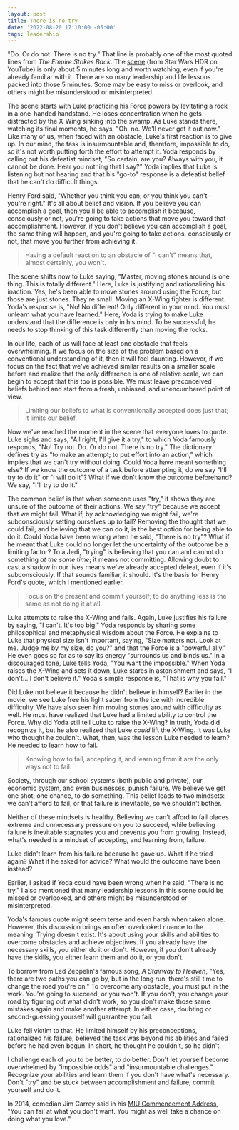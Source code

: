 ```yaml
---
layout: post
title: There is no try
date: '2022-08-20 17:10:00 -05:00'
tags: leadership
---
```


"Do. Or do not. There is no try." That line is probably one of the most quoted lines from *The Empire Strikes Back*. The [scene](https://youtu.be/4RhmHfh7ZI8) (from Star Wars HDR on YouTube) is only about 5 minutes long and worth watching, even if you're already familiar with it. There are so many leadership and life lessons packed into those 5 minutes. Some may be easy to miss or overlook, and others might be misunderstood or misinterpreted.

The scene starts with Luke practicing his Force powers by levitating a rock in a one-handed handstand. He loses concentration when he gets distracted by the X-Wing sinking into the swamp. As Luke stands there, watching its final moments, he says, "Oh, no. We'll never get it out now." Like many of us, when faced with an obstacle, Luke's first reaction is to give up. In our mind, the task is insurmountable and, therefore, impossible to do, so it's not worth putting forth the effort to attempt it. Yoda responds by calling out his defeatist mindset, "So certain, are you? Always with you, it cannot be done. Hear you nothing that I say?" Yoda implies that Luke is listening but not hearing and that his "go-to" response is a defeatist belief that he can't do difficult things.

Henry Ford said, "Whether you think you can, or you think you can't&mdash; you're right." It's all about belief and vision. If you believe you can accomplish a goal, then you'll be able to accomplish it because, consciously or not, you're going to take actions that move you toward that accomplishment. However, if you don't believe you can accomplish a goal, the same thing will happen, and you're going to take actions, consciously or not, that move you further from achieving it.

> Having a default reaction to an obstacle of "I can't" means that, almost certainly, you won't.

The scene shifts now to Luke saying, "Master, moving stones around is one thing. This is totally different." Here, Luke is justifying and rationalizing his inaction. Yes, he's been able to move stones around using the Force, but those are just stones. They're small. Moving an X-Wing fighter is different. Yoda's response is, "No! No different! Only different in your mind. You must unlearn what you have learned." Here, Yoda is trying to make Luke understand that the difference is only in his mind. To be successful, he needs to stop thinking of this task differently than moving the rocks.

In our life, each of us will face at least one obstacle that feels overwhelming. If we focus on the size of the problem based on a conventional understanding of it, then it will feel daunting. However, if we focus on the fact that we've achieved similar results on a smaller scale before and realize that the only difference is one of relative scale, we can begin to accept that this too is possible. We must leave preconceived beliefs behind and start from a fresh, unbiased, and unencumbered point of view.

> Limiting our beliefs to what is conventionally accepted does just that; it limits our belief. 

Now we've reached the moment in the scene that everyone loves to quote. Luke sighs and says, "All right, I'll give it a try," to which Yoda famously responds, "No! Try not. Do. Or do not. There is no try." The dictionary defines try as "to make an attempt; to put effort into an action," which implies that we can't try without doing. Could Yoda have meant something else? If we know the outcome of a task before attempting it, do we say "I'll try to do it" or "I will do it"? What if we don't know the outcome beforehand? We say, "I'll try to do it." 

The common belief is that when someone uses "try," it shows they are unsure of the outcome of their actions. We say "try" because we accept that we might fail. What if, by acknowledging we might fail, we're subconsciously setting ourselves up *to* fail? Removing the thought that we could fail, and believing that we can do it, is the best option for being able to do it. Could Yoda have been wrong when he said, "There is no try"? What if he meant that Luke could no longer let the uncertainty of the outcome be a limiting factor? To a Jedi, "trying" is believing that you can and cannot do something *at the same time*; it means not committing. Allowing doubt to cast a shadow in our lives means we've already accepted defeat, even if it's subconsciously. If that sounds familiar, it should. It's the basis for Henry Ford's quote, which I mentioned earlier. 

> Focus on the present and commit yourself; to do anything less is the same as not doing it at all.

Luke attempts to raise the X-Wing and fails. Again, Luke justifies his failure by saying, "I can't. It's too big." Yoda responds by sharing some philosophical and metaphysical wisdom about the Force. He explains to Luke that physical size isn't important, saying, "Size matters not. Look at me. Judge me by my size, do you?" and that the Force is a "powerful ally." He even goes so far as to say its energy "surrounds us and binds us." In a discouraged tone, Luke tells Yoda, "You want the impossible." When Yoda raises the X-Wing and sets it down, Luke stares in astonishment and says, "I don't... I don't believe it." Yoda's simple response is, "That is why you fail."

Did Luke not believe it because he didn't believe in himself? Earlier in the movie, we see Luke free his light saber from the ice with incredible difficulty. We have also seen him moving stones around with difficulty as well. He must have realized that Luke had a limited ability to control the Force. Why did Yoda still tell Luke to raise the X-Wing? In truth, Yoda did recognize it, but he also realized that Luke *could* lift the X-Wing. It was Luke who thought he couldn't. What, then, was the lesson Luke needed to learn? He needed to learn how to fail.

> Knowing how to fail, accepting it, and learning from it are the only ways not to fail.

Society, through our school systems (both public and private), our economic system, and even businesses, punish failure. We believe we get one shot, one chance, to do something. This belief leads to two mindsets: we can't afford to fail, or that failure is inevitable, so we shouldn't bother. 

Neither of these mindsets is healthy. Believing we can't afford to fail places extreme and unnecessary pressure on you to succeed, while believing failure is inevitable stagnates you and prevents you from growing. Instead, what's needed is a mindset of accepting, and learning from, failure.

Luke didn't learn from his failure because he gave up. What if he tried again? What if he asked for advice? What would the outcome have been instead? 

Earlier, I asked if Yoda could have been wrong when he said, "There is no try." I also mentioned that many leadership lessons in this scene could be missed or overlooked, and others might be misunderstood or misinterpreted.

Yoda's famous quote might seem terse and even harsh when taken alone. However, this discussion brings an often overlooked nuance to the meaning. Trying doesn't exist. It's about using your skills and abilities to overcome obstacles and achieve objectives. If you already have the necessary skills, you either do it or don't. However, if you don't already have the skills, you either learn them and do it, or you don't.

To borrow from Led Zeppelin's famous song, *A Stairway to Heaven*, "Yes, there are two paths you can go by, but in the long run, there's still time to change the road you're on." To overcome any obstacle, you must put in the work. You're going to succeed, or you won't. If you don't, you change your road by figuring out what didn't work, so you don't make those same mistakes again and make another attempt. In either case, doubting or second-guessing yourself will guarantee you fail.

Luke fell victim to that. He limited himself by his preconceptions, rationalized his failure, believed the task was beyond his abilities and failed before he had even begun. In short, he thought he couldn't, so he didn't.

I challenge each of you to be better, to do better. Don't let yourself become overwhelmed by "impossible odds" and "insurmountable challenges." Recognize your abilities and learn them if you don't have what's necessary. Don't "try" and be stuck between accomplishment and failure; commit yourself and do it.

In 2014, comedian Jim Carrey said in his [MIU Commencement Address](https://www.youtube.com/watch?v=V80-gPkpH6M), "You can fail at what you don't want. You might as well take a chance on doing what you love."
